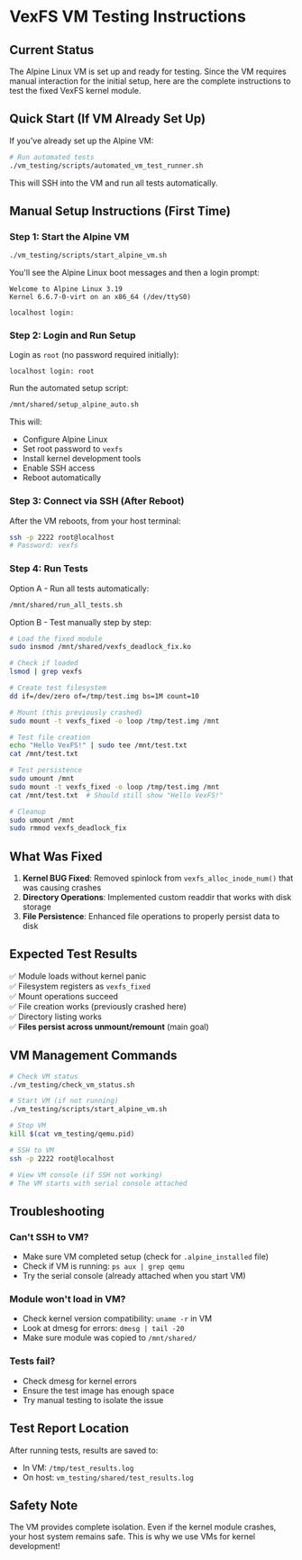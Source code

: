 # VexFS VM Testing Instructions

## Current Status

The Alpine Linux VM is set up and ready for testing. Since the VM requires manual interaction for the initial setup, here are the complete instructions to test the fixed VexFS kernel module.

## Quick Start (If VM Already Set Up)

If you've already set up the Alpine VM:

```bash
# Run automated tests
./vm_testing/scripts/automated_vm_test_runner.sh
```

This will SSH into the VM and run all tests automatically.

## Manual Setup Instructions (First Time)

### Step 1: Start the Alpine VM

```bash
./vm_testing/scripts/start_alpine_vm.sh
```

You'll see the Alpine Linux boot messages and then a login prompt:
```
Welcome to Alpine Linux 3.19
Kernel 6.6.7-0-virt on an x86_64 (/dev/ttyS0)

localhost login: 
```

### Step 2: Login and Run Setup

Login as `root` (no password required initially):
```
localhost login: root
```

Run the automated setup script:
```sh
/mnt/shared/setup_alpine_auto.sh
```

This will:
- Configure Alpine Linux
- Set root password to `vexfs`
- Install kernel development tools
- Enable SSH access
- Reboot automatically

### Step 3: Connect via SSH (After Reboot)

After the VM reboots, from your host terminal:
```bash
ssh -p 2222 root@localhost
# Password: vexfs
```

### Step 4: Run Tests

Option A - Run all tests automatically:
```bash
/mnt/shared/run_all_tests.sh
```

Option B - Test manually step by step:
```bash
# Load the fixed module
sudo insmod /mnt/shared/vexfs_deadlock_fix.ko

# Check if loaded
lsmod | grep vexfs

# Create test filesystem
dd if=/dev/zero of=/tmp/test.img bs=1M count=10

# Mount (this previously crashed)
sudo mount -t vexfs_fixed -o loop /tmp/test.img /mnt

# Test file creation
echo "Hello VexFS!" | sudo tee /mnt/test.txt
cat /mnt/test.txt

# Test persistence
sudo umount /mnt
sudo mount -t vexfs_fixed -o loop /tmp/test.img /mnt
cat /mnt/test.txt  # Should still show "Hello VexFS!"

# Cleanup
sudo umount /mnt
sudo rmmod vexfs_deadlock_fix
```

## What Was Fixed

1. **Kernel BUG Fixed**: Removed spinlock from `vexfs_alloc_inode_num()` that was causing crashes
2. **Directory Operations**: Implemented custom readdir that works with disk storage
3. **File Persistence**: Enhanced file operations to properly persist data to disk

## Expected Test Results

✅ Module loads without kernel panic  
✅ Filesystem registers as `vexfs_fixed`  
✅ Mount operations succeed  
✅ File creation works (previously crashed here)  
✅ Directory listing works  
✅ **Files persist across unmount/remount** (main goal)  

## VM Management Commands

```bash
# Check VM status
./vm_testing/check_vm_status.sh

# Start VM (if not running)
./vm_testing/scripts/start_alpine_vm.sh

# Stop VM
kill $(cat vm_testing/qemu.pid)

# SSH to VM
ssh -p 2222 root@localhost

# View VM console (if SSH not working)
# The VM starts with serial console attached
```

## Troubleshooting

### Can't SSH to VM?
- Make sure VM completed setup (check for `.alpine_installed` file)
- Check if VM is running: `ps aux | grep qemu`
- Try the serial console (already attached when you start VM)

### Module won't load in VM?
- Check kernel version compatibility: `uname -r` in VM
- Look at dmesg for errors: `dmesg | tail -20`
- Make sure module was copied to `/mnt/shared/`

### Tests fail?
- Check dmesg for kernel errors
- Ensure the test image has enough space
- Try manual testing to isolate the issue

## Test Report Location

After running tests, results are saved to:
- In VM: `/tmp/test_results.log`
- On host: `vm_testing/shared/test_results.log`

## Safety Note

The VM provides complete isolation. Even if the kernel module crashes, your host system remains safe. This is why we use VMs for kernel development!